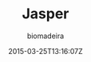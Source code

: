 ---
title: "Jasper"
github: https://github.com/biomadeira/jasper
demo: https://biomadeira.github.io/jasper/
author: biomadeira
ssg:
  - Jekyll
cms:
  - No Cms
date: 2015-03-25T13:16:07Z
github_branch: master
---